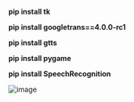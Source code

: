 **pip install tk**

**pip install googletrans==4.0.0-rc1**

**pip install gtts**

**pip install pygame**

**pip install SpeechRecognition**

![image](https://github.com/vinodbabuboddukuri/Language-Translator-in-Python-main/assets/96176689/801a8419-92f6-461d-802e-8f8a6d3ad6a5)
